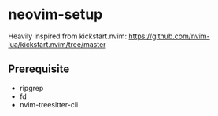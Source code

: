 # neovim-setup
Heavily inspired from kickstart.nvim: <https://github.com/nvim-lua/kickstart.nvim/tree/master>

## Prerequisite
* ripgrep
* fd
* nvim-treesitter-cli

